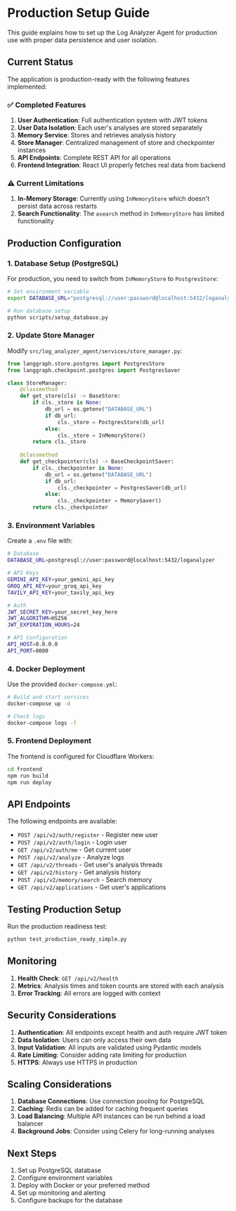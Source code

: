 # Production Setup Guide

This guide explains how to set up the Log Analyzer Agent for production use with proper data persistence and user isolation.

## Current Status

The application is production-ready with the following features implemented:

### ✅ Completed Features

1. **User Authentication**: Full authentication system with JWT tokens
2. **User Data Isolation**: Each user's analyses are stored separately
3. **Memory Service**: Stores and retrieves analysis history
4. **Store Manager**: Centralized management of store and checkpointer instances
5. **API Endpoints**: Complete REST API for all operations
6. **Frontend Integration**: React UI properly fetches real data from backend

### ⚠️ Current Limitations

1. **In-Memory Storage**: Currently using `InMemoryStore` which doesn't persist data across restarts
2. **Search Functionality**: The `asearch` method in `InMemoryStore` has limited functionality

## Production Configuration

### 1. Database Setup (PostgreSQL)

For production, you need to switch from `InMemoryStore` to `PostgresStore`:

```bash
# Set environment variable
export DATABASE_URL="postgresql://user:password@localhost:5432/loganalyzer"

# Run database setup
python scripts/setup_database.py
```

### 2. Update Store Manager

Modify `src/log_analyzer_agent/services/store_manager.py`:

```python
from langgraph.store.postgres import PostgresStore
from langgraph.checkpoint.postgres import PostgresSaver

class StoreManager:
    @classmethod
    def get_store(cls) -> BaseStore:
        if cls._store is None:
            db_url = os.getenv("DATABASE_URL")
            if db_url:
                cls._store = PostgresStore(db_url)
            else:
                cls._store = InMemoryStore()
        return cls._store
    
    @classmethod
    def get_checkpointer(cls) -> BaseCheckpointSaver:
        if cls._checkpointer is None:
            db_url = os.getenv("DATABASE_URL")
            if db_url:
                cls._checkpointer = PostgresSaver(db_url)
            else:
                cls._checkpointer = MemorySaver()
        return cls._checkpointer
```

### 3. Environment Variables

Create a `.env` file with:

```bash
# Database
DATABASE_URL=postgresql://user:password@localhost:5432/loganalyzer

# API Keys
GEMINI_API_KEY=your_gemini_api_key
GROQ_API_KEY=your_groq_api_key
TAVILY_API_KEY=your_tavily_api_key

# Auth
JWT_SECRET_KEY=your_secret_key_here
JWT_ALGORITHM=HS256
JWT_EXPIRATION_HOURS=24

# API Configuration
API_HOST=0.0.0.0
API_PORT=8000
```

### 4. Docker Deployment

Use the provided `docker-compose.yml`:

```bash
# Build and start services
docker-compose up -d

# Check logs
docker-compose logs -f
```

### 5. Frontend Deployment

The frontend is configured for Cloudflare Workers:

```bash
cd frontend
npm run build
npm run deploy
```

## API Endpoints

The following endpoints are available:

- `POST /api/v2/auth/register` - Register new user
- `POST /api/v2/auth/login` - Login user
- `GET /api/v2/auth/me` - Get current user
- `POST /api/v2/analyze` - Analyze logs
- `GET /api/v2/threads` - Get user's analysis threads
- `GET /api/v2/history` - Get analysis history
- `POST /api/v2/memory/search` - Search memory
- `GET /api/v2/applications` - Get user's applications

## Testing Production Setup

Run the production readiness test:

```bash
python test_production_ready_simple.py
```

## Monitoring

1. **Health Check**: `GET /api/v2/health`
2. **Metrics**: Analysis times and token counts are stored with each analysis
3. **Error Tracking**: All errors are logged with context

## Security Considerations

1. **Authentication**: All endpoints except health and auth require JWT token
2. **Data Isolation**: Users can only access their own data
3. **Input Validation**: All inputs are validated using Pydantic models
4. **Rate Limiting**: Consider adding rate limiting for production
5. **HTTPS**: Always use HTTPS in production

## Scaling Considerations

1. **Database Connections**: Use connection pooling for PostgreSQL
2. **Caching**: Redis can be added for caching frequent queries
3. **Load Balancing**: Multiple API instances can be run behind a load balancer
4. **Background Jobs**: Consider using Celery for long-running analyses

## Next Steps

1. Set up PostgreSQL database
2. Configure environment variables
3. Deploy with Docker or your preferred method
4. Set up monitoring and alerting
5. Configure backups for the database